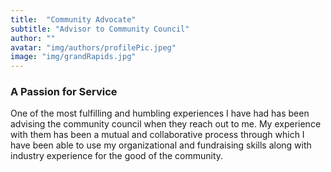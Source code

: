 ```yaml
---
title:  "Community Advocate"
subtitle: "Advisor to Community Council"
author: ""
avatar: "img/authors/profilePic.jpeg"
image: "img/grandRapids.jpg"
---
```


### A Passion for Service
One of the most fulfilling and humbling experiences I have had has been advising the community council when they reach out to me. My experience with them has been a mutual and collaborative process through which I have been able to use my organizational and fundraising skills along with industry experience for the good of the community.